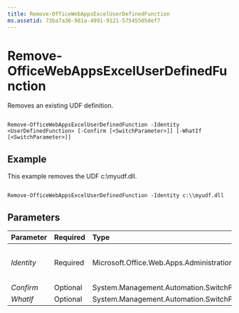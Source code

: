 ```yaml
---
title: Remove-OfficeWebAppsExcelUserDefinedFunction
ms.assetid: 73ba7a36-981a-4991-9121-57545505def7
---
```



# Remove-OfficeWebAppsExcelUserDefinedFunction

Removes an existing UDF definition.
  
    
    


```

Remove-OfficeWebAppsExcelUserDefinedFunction -Identity <UserDefinedFunction> [-Confirm [<SwitchParameter>]] [-WhatIf [<SwitchParameter>]]

```


## Example

This example removes the UDF c:\\myudf.dll.
  
    
    

```

Remove-OfficeWebAppsExcelUserDefinedFunction -Identity c:\\myudf.dll
```


## Parameters



|**Parameter**|**Required**|**Type**|**Description**|
|:-----|:-----|:-----|:-----|
| _Identity_ <br/> |Required  <br/> |Microsoft.Office.Web.Apps.Administration.UserDefinedFunction  <br/> |The path and filename of the UDF.  <br/> |
| _Confirm_ <br/> |Optional  <br/> |System.Management.Automation.SwitchParameter  <br/> ||
| _WhatIf_ <br/> |Optional  <br/> |System.Management.Automation.SwitchParameter  <br/> ||
   

